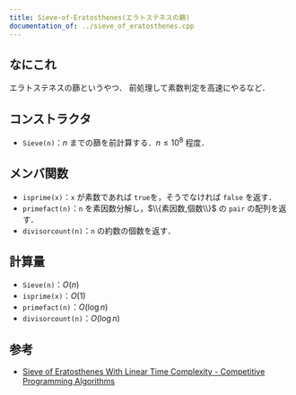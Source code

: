 ```yaml
---
title: Sieve-of-Eratosthenes(エラトステネスの篩)
documentation_of: ../sieve_of_eratosthenes.cpp
---
```


## なにこれ
エラトステネスの篩というやつ．
前処理して素数判定を高速にやるなど．

## コンストラクタ
- `Sieve(n)`：$n$ までの篩を前計算する．$n \leq 10^{8}$ 程度．

## メンバ関数
- `isprime(x)`：`x` が素数であれば `true`を，そうでなければ `false` を返す．
- `primefact(n)`：`n` を素因数分解し，$\\{素因数,個数\\}$ の `pair` の配列を返す．
- `divisorcount(n)`：`n` の約数の個数を返す．
	
## 計算量
- `Sieve(n)`：$O(n)$
- `isprime(x)`：$O(1)$
- `primefact(n)`：$O(\log n)$
- `divisorcount(n)`：$O(\log n)$

## 参考
- [Sieve of Eratosthenes With Linear Time Complexity  - Competitive Programming Algorithms](https://cp-algorithms.com/algebra/prime-sieve-linear.html)
